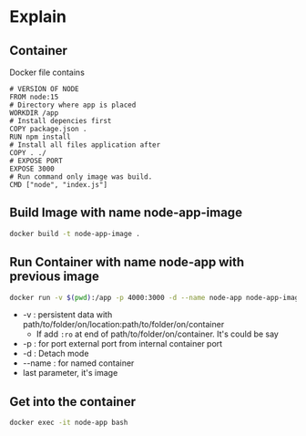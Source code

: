 # Explain

## Container
Docker file contains
```Docker
# VERSION OF NODE
FROM node:15
# Directory where app is placed 
WORKDIR /app
# Install depencies first 
COPY package.json .
RUN npm install
# Install all files application after
COPY . ./
# EXPOSE PORT
EXPOSE 3000
# Run command only image was build.
CMD ["node", "index.js"]
```

## Build Image with name node-app-image
```Bash
docker build -t node-app-image .
```

## Run Container with name node-app with previous image
```Bash
docker run -v $(pwd):/app -p 4000:3000 -d --name node-app node-app-image
```

* -v : persistent data with path/to/folder/on/location:path/to/folder/on/container 
  * If add `:ro` at end of path/to/folder/on/container. It's could be say 
* -p : for port external port from internal container port
* -d : Detach mode
* --name : for named container
* last parameter, it's image

## Get into the container
```Bash
docker exec -it node-app bash
```

